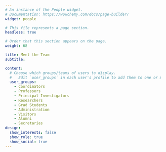 ```yaml
---
# An instance of the People widget.
# Documentation: https://wowchemy.com/docs/page-builder/
widget: people

# This file represents a page section.
headless: true

# Order that this section appears on the page.
weight: 68

title: Meet the Team
subtitle:

content:
  # Choose which groups/teams of users to display.
  #   Edit `user_groups` in each user's profile to add them to one or more of these groups.
  user_groups:
    - Coordinators
    - Professors
    - Principal Investigators
    - Researchers
    - Grad Students
    - Administration
    - Visitors
    - Alumni
    - Secretaries
design:
  show_interests: false
  show_role: true
  show_social: true
---
```

